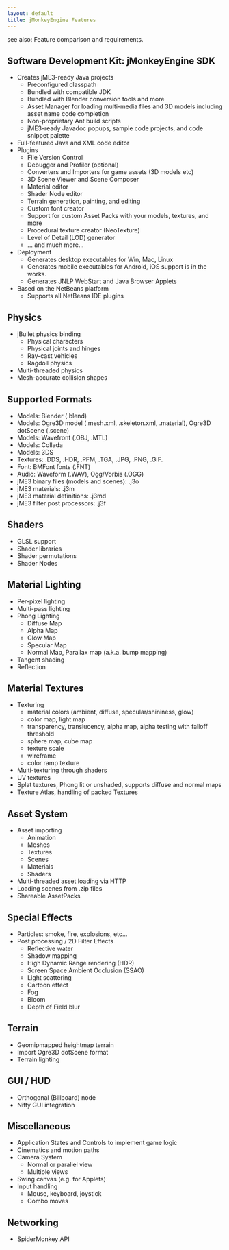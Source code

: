 ```yaml
---
layout: default
title: jMonkeyEngine Features
---
```


see also: Feature comparison and requirements.

## Software Development Kit: jMonkeyEngine SDK

* Creates jME3-ready Java projects
    * Preconfigured classpath
    * Bundled with compatible JDK
    * Bundled with Blender conversion tools and more
    * Asset Manager for loading multi-media files and 3D models including asset name code completion
    * Non-proprietary Ant build scripts
    * jME3-ready Javadoc popups, sample code projects, and code snippet palette
* Full-featured Java and XML code editor
* Plugins
    * File Version Control
    * Debugger and Profiler (optional)
    * Converters and Importers for game assets (3D models etc)
    * 3D Scene Viewer and Scene Composer
    * Material editor
    * Shader Node editor
    * Terrain generation, painting, and editing
    * Custom font creator
    * Support for custom Asset Packs with your models, textures, and more
    * Procedural texture creator (NeoTexture)
    * Level of Detail (LOD) generator
    * ... and much more...
* Deployment
    * Generates desktop executables for Win, Mac, Linux
    * Generates mobile executables for Android, iOS support is in the works.
    * Generates JNLP WebStart and Java Browser Applets
* Based on the NetBeans platform
    * Supports all NetBeans IDE plugins


## Physics

* jBullet physics binding
    * Physical characters
    * Physical joints and hinges
    * Ray-cast vehicles
    * Ragdoll physics
* Multi-threaded physics
* Mesh-accurate collision shapes


## Supported Formats

* Models: Blender (.blend)
* Models: Ogre3D model (.mesh.xml, .skeleton.xml, .material), Ogre3D dotScene (.scene)
* Models: Wavefront (.OBJ, .MTL)
* Models: Collada
* Models: 3DS
* Textures: .DDS, .HDR, .PFM, .TGA, .JPG, .PNG, .GIF.
* Font: BMFont fonts (.FNT)
* Audio: Waveform (.WAV), Ogg/Vorbis (.OGG)
* jME3 binary files (models and scenes): .j3o
* jME3 materials: .j3m
* jME3 material definitions: .j3md
* jME3 filter post processors: .j3f


## Shaders

* GLSL support
* Shader libraries
* Shader permutations
* Shader Nodes
 

## Material Lighting

* Per-pixel lighting
* Multi-pass lighting
* Phong Lighting
    * Diffuse Map
    * Alpha Map
    * Glow Map
    * Specular Map
    * Normal Map, Parallax map (a.k.a. bump mapping)
* Tangent shading
* Reflection
 

## Material Textures

* Texturing
    * material colors (ambient, diffuse, specular/shininess, glow)
    * color map, light map
    * transparency, translucency, alpha map, alpha testing with falloff threshold
    * sphere map, cube map
    * texture scale
    * wireframe
    * color ramp texture
* Multi-texturing through shaders
* UV textures
* Splat textures, Phong lit or unshaded, supports diffuse and normal maps
* Texture Atlas, handling of packed Textures


## Asset System

* Asset importing
    * Animation
    * Meshes
    * Textures
    * Scenes
    * Materials
    * Shaders
* Multi-threaded asset loading via HTTP
* Loading scenes from .zip files
* Shareable AssetPacks


## Special Effects

* Particles: smoke, fire, explosions, etc...
* Post processing / 2D Filter Effects
    * Reflective water
    * Shadow mapping
    * High Dynamic Range rendering (HDR)
    * Screen Space Ambient Occlusion (SSAO)
    * Light scattering
    * Cartoon effect
    * Fog
    * Bloom
    * Depth of Field blur
    

## Terrain

* Geomipmapped heightmap terrain
* Import Ogre3D dotScene format
* Terrain lighting
 

## GUI / HUD

* Orthogonal (Billboard) node
* Nifty GUI integration


## Miscellaneous

* Application States and Controls to implement game logic
* Cinematics and motion paths
* Camera System
    * Normal or parallel view
    * Multiple views
* Swing canvas (e.g. for Applets)
* Input handling
    * Mouse, keyboard, joystick
    * Combo moves


## Networking

* SpiderMonkey API

